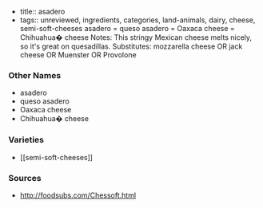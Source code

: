- title:: asadero
- tags:: unreviewed, ingredients, categories, land-animals, dairy, cheese, semi-soft-cheeses
asadero = queso asadero = Oaxaca cheese = Chihuahua� cheese Notes: This stringy Mexican cheese melts nicely, so it's great on quesadillas. Substitutes: mozzarella cheese OR jack cheese OR Muenster OR Provolone

### Other Names

* asadero
* queso asadero
* Oaxaca cheese
* Chihuahua� cheese

### Varieties

* [[semi-soft-cheeses]]

### Sources
* http://foodsubs.com/Chessoft.html

